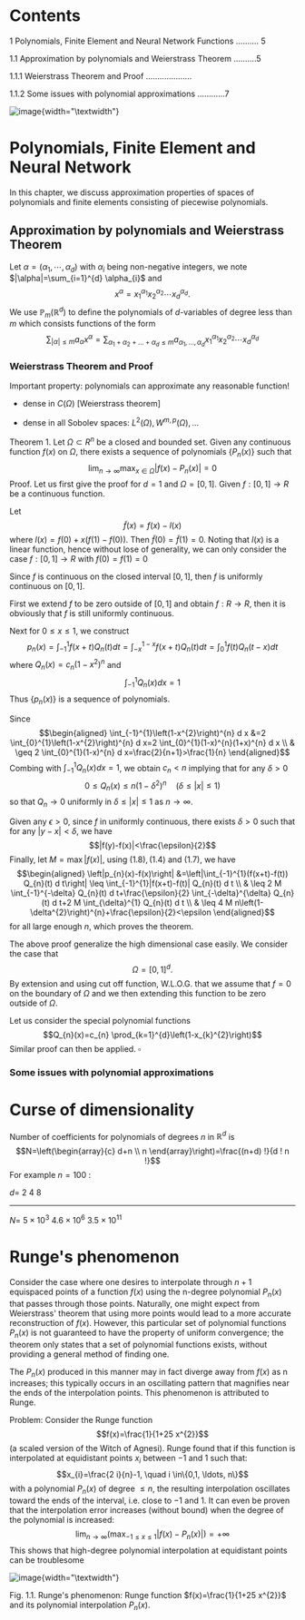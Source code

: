 # Contents

1 Polynomials, Finite Element and Neural Network Functions
$\ldots \ldots \ldots$. 5

1.1 Approximation by polynomials and Weierstrass Theorem
$\ldots \ldots \ldots .5$

1.1.1 Weierstrass Theorem and Proof
$\ldots \ldots . . . . . . . . . . . . . .$

1.1.2 Some issues with polynomial approximations
$\ldots \ldots \ldots . . .7$

![image](2022_01_05_fba364634dde0bb701e1g-2){width="\\textwidth"}

# Polynomials, Finite Element and Neural Network

In this chapter, we discuss approximation properties of spaces of
polynomials and finite elements consisting of piecewise polynomials.

## Approximation by polynomials and Weierstrass Theorem

Let $\alpha=\left(\alpha_{1}, \cdots, \alpha_{d}\right)$ with
$\alpha_{i}$ being non-negative integers, we note
$|\alpha|=\sum_{i=1}^{d} \alpha_{i}$ and
$$x^{\alpha}=x_{1}^{\alpha_{1}} x_{2}^{\alpha_{2}} \cdots x_{d}^{\alpha_{d}} .$$
We use $\mathbb{P}_{m}\left(\mathbb{R}^{d}\right)$ to define the
polynomials of $d$-variables of degree less than $m$ which consists
functions of the form
$$\sum_{|\alpha| \leq m} a_{\alpha} x^{\alpha}=\sum_{\alpha_{1}+\alpha_{2}+\ldots+\alpha_{d} \leq m} a_{\alpha_{1}, \ldots, \alpha_{d}} x_{1}^{\alpha_{1}} x_{2}^{\alpha_{2}} \cdots x_{d}^{\alpha_{d}}$$

### Weierstrass Theorem and Proof

Important property: polynomials can approximate any reasonable function!

-   dense in $C(\Omega)$ \[Weierstrass theorem\]

-   dense in all Sobolev spaces:
    $L^{2}(\Omega), W^{m, p}(\Omega), \ldots$

Theorem 1. Let $\Omega \subset R^{n}$ be a closed and bounded set. Given
any continuous function $f(x)$ on $\Omega$, there exists a sequence of
polynomials $\left\{P_{n}(x)\right\}$ such that
$$\lim _{n \rightarrow \infty} \max _{x \in \Omega}\left|f(x)-P_{n}(x)\right|=0$$
Proof. Let us first give the proof for $d=1$ and $\Omega=[0,1] .$ Given
$f:[0,1] \rightarrow R$ be a continuous function.

Let $$\tilde{f}(x)=f(x)-l(x)$$ where $l(x)=f(0)+x(f(1)-f(0))$. Then
$\tilde{f}(0)=\tilde{f}(1)=0$. Noting that $l(x)$ is a linear function,
hence without lose of generality, we can only consider the case
$f:[0,1] \rightarrow R$ with $f(0)=f(1)=0$

Since $f$ is continuous on the closed interval $[0,1]$, then $f$ is
uniformly continuous on $[0,1]$.

First we extend $f$ to be zero outside of $[0,1]$ and obtain
$f: R \rightarrow R$, then it is obviously that $f$ is still uniformly
continuous.

Next for $0 \leq x \leq 1$, we construct
$$p_{n}(x)=\int_{-1}^{1} f(x+t) Q_{n}(t) d t=\int_{-x}^{1-x} f(x+t) Q_{n}(t) d t=\int_{0}^{1} f(t) Q_{n}(t-x) d t$$
where $Q_{n}(x)=c_{n}\left(1-x^{2}\right)^{n}$ and
$$\int_{-1}^{1} Q_{n}(x) d x=1$$ Thus $\left\{p_{n}(x)\right\}$ is a
sequence of polynomials.

Since $$\begin{aligned}
\int_{-1}^{1}\left(1-x^{2}\right)^{n} d x &=2 \int_{0}^{1}\left(1-x^{2}\right)^{n} d x=2 \int_{0}^{1}(1-x)^{n}(1+x)^{n} d x \\
& \geq 2 \int_{0}^{1}(1-x)^{n} d x=\frac{2}{n+1}>\frac{1}{n}
\end{aligned}$$ Combing with $\int_{-1}^{1} Q_{n}(x) d x=1$, we obtain
$c_{n}<n$ implying that for any $\delta>0$
$$0 \leq Q_{n}(x) \leq n\left(1-\delta^{2}\right)^{n} \quad(\delta \leq|x| \leq 1)$$
so that $Q_{n} \rightarrow 0$ uniformly in $\delta \leq|x| \leq 1$ as
$n \rightarrow \infty$.

Given any $\epsilon>0$, since $f$ in uniformly continuous, there exists
$\delta>0$ such that for any $|y-x|<\delta$, we have
$$|f(y)-f(x)|<\frac{\epsilon}{2}$$ Finally, let $M=\max |f(x)|$, using
$(1.8),(1.4)$ and $(1.7)$, we have $$\begin{aligned}
\left|p_{n}(x)-f(x)\right| &=\left|\int_{-1}^{1}(f(x+t)-f(t)) Q_{n}(t) d t\right| \leq \int_{-1}^{1}|f(x+t)-f(t)| Q_{n}(t) d t \\
& \leq 2 M \int_{-1}^{-\delta} Q_{n}(t) d t+\frac{\epsilon}{2} \int_{-\delta}^{\delta} Q_{n}(t) d t+2 M \int_{\delta}^{1} Q_{n}(t) d t \\
& \leq 4 M n\left(1-\delta^{2}\right)^{n}+\frac{\epsilon}{2}<\epsilon
\end{aligned}$$ for all large enough $n$, which proves the theorem.

The above proof generalize the high dimensional case easily. We consider
the case that $$\Omega=[0,1]^{d} .$$ By extension and using cut off
function, W.L.O.G. that we assume that $f=0$ on the boundary of $\Omega$
and we then extending this function to be zero outside of $\Omega$.

Let us consider the special polynomial functions
$$Q_{n}(x)=c_{n} \prod_{k=1}^{d}\left(1-x_{k}^{2}\right)$$ Similar proof
can then be applied. $\square$

### Some issues with polynomial approximations

# Curse of dimensionality

Number of coefficients for polynomials of degrees $n$ in
$\mathbb{R}^{d}$ is $$N=\left(\begin{array}{c}
d+n \\
n
\end{array}\right)=\frac{(n+d) !}{d ! n !}$$ For example $n=100$ :

   $d=$           2                    4                     8
  ------ ------------------- --------------------- ----------------------
   $N=$   $5 \times 10^{3}$   $4.6 \times 10^{6}$   $3.5 \times 10^{11}$

# Runge's phenomenon

Consider the case where one desires to interpolate through $n+1$
equispaced points of a function $f(x)$ using the n-degree polynomial
$P_{n}(x)$ that passes through those points. Naturally, one might expect
from Weierstrass' theorem that using more points would lead to a more
accurate reconstruction of $f(x)$. However, this particular set of
polynomial functions $P_{n}(x)$ is not guaranteed to have the property
of uniform convergence; the theorem only states that a set of polynomial
functions exists, without providing a general method of finding one.

The $P_{n}(x)$ produced in this manner may in fact diverge away from
$f(x)$ as $\mathrm{n}$ increases; this typically occurs in an
oscillating pattern that magnifies near the ends of the interpolation
points. This phenomenon is attributed to Runge.

Problem: Consider the Runge function $$f(x)=\frac{1}{1+25 x^{2}}$$ (a
scaled version of the Witch of Agnesi). Runge found that if this
function is interpolated at equidistant points $x_{i}$ between $-1$ and
1 such that: $$x_{i}=\frac{2 i}{n}-1, \quad i \in\{0,1, \ldots, n\}$$
with a polynomial $P_{n}(x)$ of degree $\leq n$, the resulting
interpolation oscillates toward the ends of the interval, i.e. close to
$-1$ and 1. It can even be proven that the interpolation error increases
(without bound) when the degree of the polynomial is increased:
$$\lim _{n \rightarrow \infty}\left(\max _{-1 \leq x \leq 1}\left|f(x)-P_{n}(x)\right|\right)=+\infty$$
This shows that high-degree polynomial interpolation at equidistant
points can be troublesome

![image](2022_01_05_fba364634dde0bb701e1g-6){width="\\textwidth"}

Fig. 1.1. Runge's phenomenon: Runge function $f(x)=\frac{1}{1+25 x^{2}}$
and its polynomial interpolation $P_{n}(x)$.
